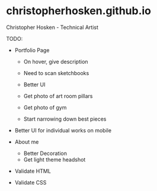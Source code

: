 # christopherhosken.github.io
Christopher Hosken - Technical Artist


TODO:
 - Portfolio Page
    - On hover, give description

    - Need to scan sketchbooks
    - Better UI
    - Get photo of art room pillars
    - Get photo of gym
    - Start narrowing down best pieces

 - Better UI for individual works on mobile

 - About me
   - Better Decoration
   - Get light theme headshot

 - Validate HTML
 - Validate CSS